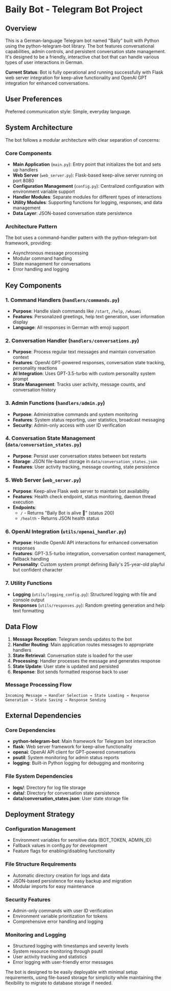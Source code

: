 # Baily Bot - Telegram Bot Project

## Overview

This is a German-language Telegram bot named "Baily" built with Python using the python-telegram-bot library. The bot features conversational capabilities, admin controls, and persistent conversation state management. It's designed to be a friendly, interactive chat bot that can handle various types of user interactions in German.

**Current Status**: Bot is fully operational and running successfully with Flask web server integration for keep-alive functionality and OpenAI GPT integration for enhanced conversations.

## User Preferences

Preferred communication style: Simple, everyday language.

## System Architecture

The bot follows a modular architecture with clear separation of concerns:

### Core Components
- **Main Application** (`main.py`): Entry point that initializes the bot and sets up handlers
- **Web Server** (`web_server.py`): Flask-based keep-alive server running on port 8080
- **Configuration Management** (`config.py`): Centralized configuration with environment variable support
- **Handler Modules**: Separate modules for different types of interactions
- **Utility Modules**: Supporting functions for logging, responses, and data management
- **Data Layer**: JSON-based conversation state persistence

### Architecture Pattern
The bot uses a command-handler pattern with the python-telegram-bot framework, providing:
- Asynchronous message processing
- Modular command handling
- State management for conversations
- Error handling and logging

## Key Components

### 1. Command Handlers (`handlers/commands.py`)
- **Purpose**: Handle slash commands like `/start`, `/help`, `/whoami`
- **Features**: Personalized greetings, help text generation, user information display
- **Language**: All responses in German with emoji support

### 2. Conversation Handler (`handlers/conversations.py`)
- **Purpose**: Process regular text messages and maintain conversation context
- **Features**: OpenAI GPT-powered responses, conversation state tracking, personality reactions
- **AI Integration**: Uses GPT-3.5-turbo with custom personality system prompt
- **State Management**: Tracks user activity, message counts, and conversation history

### 3. Admin Functions (`handlers/admin.py`)
- **Purpose**: Administrative commands and system monitoring
- **Features**: System status reporting, user statistics, broadcast messaging
- **Security**: Admin-only access with user ID verification

### 4. Conversation State Management (`data/conversation_states.py`)
- **Purpose**: Persist user conversation states between bot restarts
- **Storage**: JSON file-based storage in `data/conversation_states.json`
- **Features**: User activity tracking, message counting, state persistence

### 5. Web Server (`web_server.py`)
- **Purpose**: Keep-alive Flask web server to maintain bot availability
- **Features**: Health check endpoint, status monitoring, daemon thread execution
- **Endpoints**: 
  - `/` - Returns "Baily Bot is alive 💖" (status 200)
  - `/health` - Returns JSON health status

### 6. OpenAI Integration (`utils/openai_handler.py`)
- **Purpose**: Handle OpenAI API interactions for enhanced conversation responses
- **Features**: GPT-3.5-turbo integration, conversation context management, fallback handling
- **Personality**: Custom system prompt defining Baily's 25-year-old playful but confident character

### 7. Utility Functions
- **Logging** (`utils/logging_config.py`): Structured logging with file and console output
- **Responses** (`utils/responses.py`): Random greeting generation and help text formatting

## Data Flow

1. **Message Reception**: Telegram sends updates to the bot
2. **Handler Routing**: Main application routes messages to appropriate handlers
3. **State Retrieval**: Conversation state is loaded for the user
4. **Processing**: Handler processes the message and generates response
5. **State Update**: User state is updated and persisted
6. **Response**: Bot sends formatted response back to user

### Message Processing Flow
```
Incoming Message → Handler Selection → State Loading → Response Generation → State Saving → Response Sending
```

## External Dependencies

### Core Dependencies
- **python-telegram-bot**: Main framework for Telegram bot interaction
- **flask**: Web server framework for keep-alive functionality
- **openai**: OpenAI API client for GPT-powered conversations
- **psutil**: System monitoring for admin status reports
- **logging**: Built-in Python logging for debugging and monitoring

### File System Dependencies
- **logs/**: Directory for log file storage
- **data/**: Directory for conversation state persistence
- **data/conversation_states.json**: User state storage file

## Deployment Strategy

### Configuration Management
- Environment variables for sensitive data (BOT_TOKEN, ADMIN_ID)
- Fallback values in config.py for development
- Feature flags for enabling/disabling functionality

### File Structure Requirements
- Automatic directory creation for logs and data
- JSON-based persistence for easy backup and migration
- Modular imports for easy maintenance

### Security Features
- Admin-only commands with user ID verification
- Environment variable prioritization for tokens
- Comprehensive error handling and logging

### Monitoring and Logging
- Structured logging with timestamps and severity levels
- System resource monitoring through psutil
- User activity tracking and statistics
- Error logging with user-friendly error messages

The bot is designed to be easily deployable with minimal setup requirements, using file-based storage for simplicity while maintaining the flexibility to migrate to database storage if needed.